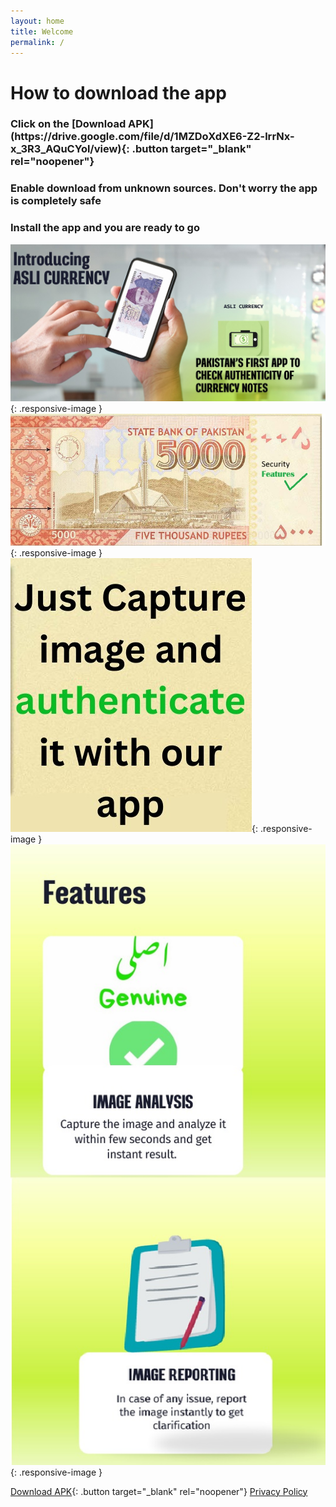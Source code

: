 ```yaml
---
layout: home
title: Welcome
permalink: /
---
```

<h1>How to download the app</h1>
<h3>Click on the <b>[Download APK](https://drive.google.com/file/d/1MZDoXdXE6-Z2-lrrNx-x_3R3_AQuCYol/view){: .button target="_blank" rel="noopener"}</b> </h3>
<h3>Enable download from unknown sources. Don't worry the app is completely safe</h3>
<h3>Install the app and you are ready to go</h3>

<!-- Top image -->
![Top banner](css/assets/topimage.jpg){: .responsive-image }
![Top banner](css/assets/midplaced.jpg){: .responsive-image }
![Top banner](css/assets/midplaced2.jpg){: .responsive-image } 
![Top banner](css/assets/midplaced3.jpg){: .responsive-image }

[Download APK](https://drive.google.com/file/d/1MZDoXdXE6-Z2-lrrNx-x_3R3_AQuCYol/view){: .button target="_blank" rel="noopener"}
[Privacy Policy](/privacy/)

